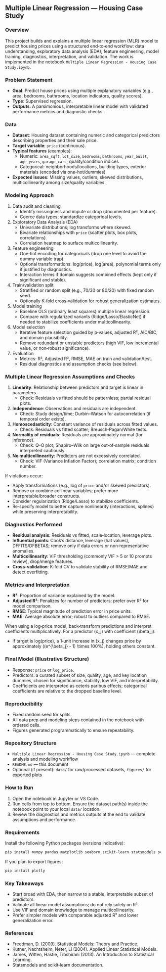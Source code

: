 ## Multiple Linear Regression — Housing Case Study

### Overview
This project builds and explains a multiple linear regression (MLR) model to predict housing prices using a structured end‑to‑end workflow: data understanding, exploratory data analysis (EDA), feature engineering, model training, diagnostics, interpretation, and validation. The work is implemented in the notebook `Multiple Linear Regression - Housing Case Study.ipynb`.

### Problem Statement
- **Goal**: Predict house prices using multiple explanatory variables (e.g., area, bedrooms, bathrooms, location indicators, quality scores).
- **Type**: Supervised regression.
- **Outputs**: A parsimonious, interpretable linear model with validated performance metrics and diagnostic checks.

### Data
- **Dataset**: Housing dataset containing numeric and categorical predictors describing properties and their sale price.
- **Target variable**: `price` (continuous).
- **Typical features** (examples):
  - Numeric: `area_sqft`, `lot_size`, `bedrooms`, `bathrooms`, `year_built`, `age_years`, `garage_cars`, quality/condition indices
  - Categorical: neighborhoods/locations, building types, exterior materials (encoded via one-hot/dummies)
- **Expected issues**: Missing values, outliers, skewed distributions, multicollinearity among size/quality variables.

### Modeling Approach
1. Data audit and cleaning
   - Identify missingness and impute or drop (documented per feature).
   - Coerce data types; standardize categorical levels.
2. Exploratory Data Analysis (EDA)
   - Univariate distributions; log transforms where skewed.
   - Bivariate relationships with `price` (scatter plots, box plots, correlations).
   - Correlation heatmap to surface multicollinearity.
3. Feature engineering
   - One‑hot encoding for categoricals (drop one level to avoid the dummy variable trap).
   - Optional transformations: log(price), log(area), polynomial terms only if justified by diagnostics.
   - Interaction terms if domain suggests combined effects (kept only if significant and stable).
4. Train/validation split
   - Stratified or random split (e.g., 70/30 or 80/20) with fixed random seed.
   - Optionally K‑fold cross‑validation for robust generalization estimates.
5. Model training
   - Baseline OLS (ordinary least squares) multiple linear regression.
   - Compare with regularized variants (Ridge/Lasso/ElasticNet) if needed to stabilize coefficients under multicollinearity.
6. Model selection
   - Iterative feature selection guided by p‑values, adjusted R², AIC/BIC, and domain plausibility.
   - Remove redundant or unstable predictors (high VIF, low incremental value, or non‑robust significance).
7. Evaluation
   - Metrics: R², Adjusted R², RMSE, MAE on train and validation/test.
   - Residual diagnostics and assumption checks (see below).

### Multiple Linear Regression Assumptions and Checks
1. **Linearity**: Relationship between predictors and target is linear in parameters.
   - Check: Residuals vs fitted should be patternless; partial residual plots.
2. **Independence**: Observations and residuals are independent.
   - Check: Study design/time; Durbin–Watson for autocorrelation (if temporal order exists).
3. **Homoscedasticity**: Constant variance of residuals across fitted values.
   - Check: Residuals vs fitted scatter; Breusch‑Pagan/White tests.
4. **Normality of residuals**: Residuals are approximately normal (for inference).
   - Check: Q–Q plot; Shapiro–Wilk on large out‑of‑sample residuals interpreted cautiously.
5. **No multicollinearity**: Predictors are not excessively correlated.
   - Check: VIF (Variance Inflation Factor); correlation matrix; condition number.

If violations occur:
- Apply transformations (e.g., log of `price` and/or skewed predictors).
- Remove or combine collinear variables; prefer more interpretable/broader constructs.
- Consider regularization (Ridge/Lasso) to stabilize coefficients.
- Re‑specify model to better capture nonlinearity (interactions, splines) while preserving interpretability.

### Diagnostics Performed
- **Residual analysis**: Residuals vs fitted, scale‑location, leverage plots.
- **Influential points**: Cook’s distance, leverage (hat values), DFFITS/DFBETAS; remove only if data errors or non‑representative anomalies.
- **Multicollinearity**: VIF thresholding (commonly VIF > 5 or 10 prompts review), drop/merge features.
- **Cross‑validation**: K‑fold CV to validate stability of RMSE/MAE and detect overfitting.

### Metrics and Interpretation
- **R²**: Proportion of variance explained by the model.
- **Adjusted R²**: Penalizes for number of predictors; prefer over R² for model comparison.
- **RMSE**: Typical magnitude of prediction error in price units.
- **MAE**: Average absolute error; robust to outliers compared to RMSE.

When using a log‑price model, back‑transform predictions and interpret coefficients multiplicatively. For a predictor \(x_j\) with coefficient \(\beta_j\):
- If target is log(price), a 1‑unit increase in \(x_j\) changes price by approximately \((e^{\beta_j} - 1) \times 100\%\), holding others constant.

### Final Model (Illustrative Structure)
- Response: `price` or `log_price`.
- Predictors: a curated subset of size, quality, age, and key location dummies, chosen for significance, stability, low VIF, and interpretability.
- Coefficients are interpreted as ceteris paribus effects; categorical coefficients are relative to the dropped baseline level.

### Reproducibility
- Fixed random seed for splits.
- All data prep and modeling steps contained in the notebook with ordered cells.
- Figures generated programmatically to ensure repeatability.

### Repository Structure
- `Multiple Linear Regression - Housing Case Study.ipynb` — complete analysis and modeling workflow
- `README.md` — this document
- Optional (if present): `data/` for raw/processed datasets, `figures/` for exported plots

### How to Run
1. Open the notebook in Jupyter or VS Code.
2. Run cells from top to bottom. Ensure the dataset path(s) inside the notebook point to your local `data/` location.
3. Review the diagnostics and metrics outputs at the end to validate assumptions and performance.

### Requirements
Install the following Python packages (versions indicative):

```bash
pip install numpy pandas matplotlib seaborn scikit-learn statsmodels scipy
```

If you plan to export figures:

```bash
pip install plotly
```

### Key Takeaways
- Start broad with EDA, then narrow to a stable, interpretable subset of predictors.
- Validate all linear model assumptions; do not rely solely on R².
- Use VIF and domain knowledge to manage multicollinearity.
- Prefer simpler models with comparable adjusted R² and lower generalization error.

### References
- Freedman, D. (2009). Statistical Models: Theory and Practice.
- Kutner, Nachtsheim, Neter, Li (2004). Applied Linear Statistical Models.
- James, Witten, Hastie, Tibshirani (2013). An Introduction to Statistical Learning.
- Statsmodels and scikit‑learn documentation.

